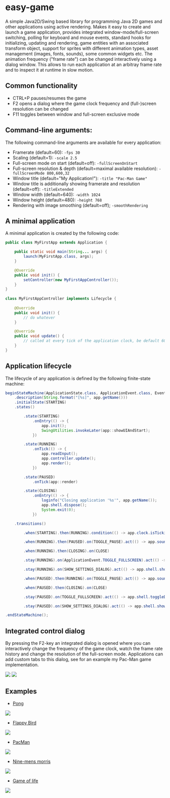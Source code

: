 # easy-game

A simple Java2D/Swing based library for programming Java 2D games and other applications using active rendering. Makes it easy to create and launch a game application, provides integrated window-mode/full-screen switching, polling for keyboard and mouse events, standard hooks for initializing, updating and rendering, game entities with an associated transform object, support for sprites with different animation types, asset management (images, fonts, sounds), some common widgets etc. The animation frequency ("frame rate") can be changed interactively using a dialog window. This allows to run each application at an arbitray frame rate and to inspect it at runtime in slow motion.

## Common functionality

- CTRL+P pauses/resumes the game
- F2 opens a dialog where the game clock frequency and (full-)screen resolution can be changed
- F11 toggles between window and full-screen exclusive mode
 
## Command-line arguments:

The following command-line arguments are available for every application:

  - Framerate (default=60): `-fps 30`
  - Scaling (default=1): `-scale 2.5`
  - Full-screen mode on start (default=off): `-fullScreenOnStart`
  - Full-screen resolution & depth (default=maximal available resolution): `-fullScreenMode 800,600,32`
  - Window title (default="My Application!"): `-title "Pac-Man Game"`
  - Window title is additionally showing framerate and resolution (default=off): `-titleExtended`
  - Window width (default=640): `-width 1024`
  - Window height (default=480): `-height 768`
  - Rendering with image smoothing (default=off); `-smoothRendering`

## A minimal application

A minimal application is created by the following code:

```java
public class MyFirstApp extends Application {

	public static void main(String... args) {
		launch(MyFirstApp.class, args);
	}

	@Override
	public void init() {
		setController(new MyFirstAppController());
	}
}
 
class MyFirstAppController implements Lifecycle {
 
	@Override
	public void init() {
		// do whatever
	}

	@Override
	public void update() {
		// called at every tick of the application clock, be default 60 times/sec
	}
}
```

## Application lifecycle

The lifecycle of any application is defined by the following finite-state machine:

```java
beginStateMachine(ApplicationState.class, ApplicationEvent.class, EventMatchStrategy.BY_EQUALITY)
	.description(String.format("[%s]", app.getName()))
	.initialState(STARTING)
	.states()

		.state(STARTING)
			.onEntry(() -> {
				app.init();
				SwingUtilities.invokeLater(app::showUIAndStart);
			})

		.state(RUNNING)
			.onTick(() -> {
				app.readInput();
				app.controller.update();
				app.render();
			})

		.state(PAUSED)
			.onTick(app::render)

		.state(CLOSING)
			.onEntry(() -> {
				loginfo("Closing application '%s'", app.getName());
				app.shell.dispose();
				System.exit(0);
			})

	.transitions()

		.when(STARTING).then(RUNNING).condition(() -> app.clock.isTicking())

		.when(RUNNING).then(PAUSED).on(TOGGLE_PAUSE).act(() -> app.soundManager.muteAll())

		.when(RUNNING).then(CLOSING).on(CLOSE)

		.stay(RUNNING).on(ApplicationEvent.TOGGLE_FULLSCREEN).act(() -> app.shell.toggleDisplayMode())

		.stay(RUNNING).on(SHOW_SETTINGS_DIALOG).act(() -> app.shell.showF2Dialog())

		.when(PAUSED).then(RUNNING).on(TOGGLE_PAUSE).act(() -> app.soundManager.unmuteAll())

		.when(PAUSED).then(CLOSING).on(CLOSE)

		.stay(PAUSED).on(TOGGLE_FULLSCREEN).act(() -> app.shell.toggleDisplayMode())

		.stay(PAUSED).on(SHOW_SETTINGS_DIALOG).act(() -> app.shell.showF2Dialog())

.endStateMachine();
```

## Integrated control dialog

By pressing the F2-key an integrated dialog is opened where you can interactively change the frequency of the game clock, watch the frame rate history and change the resolution of the full-screen mode. Applications can add custom tabs to this dialog, see for an example my Pac-Man game implementation.

<img src="EasyGame/screenshots/appcontrol-sound.png">

<img src="https://raw.githubusercontent.com/armin-reichert/pacman/master/PacManDoc/game-state-view.png">

## Examples

- [Pong](https://github.com/armin-reichert/pong)

<img src="screenshots/pong.png">

- [Flappy Bird](https://github.com/armin-reichert/birdy)

<img src="screenshots/flappybird.png">

- [PacMan](https://github.com/armin-reichert/pacman)

<img src="screenshots/pacman.png">

- [Nine-mens morris](https://github.com/armin-reichert/nine-mens-morris)

<img src="screenshots/nine-mens-morris.png">

- [Game of life](https://github.com/armin-reichert/game-of-life)

<img src="screenshots/game-of-life.png">
